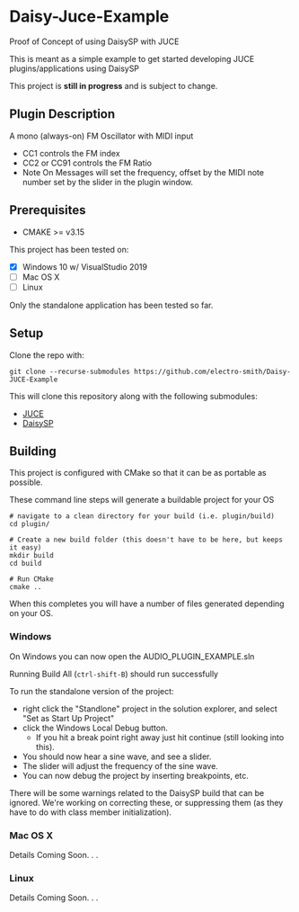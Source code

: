 # Daisy-Juce-Example

Proof of Concept of using DaisySP with JUCE

This is meant as a simple example to get started developing JUCE plugins/applications using DaisySP

This project is **still in progress** and is subject to change.

## Plugin Description 

A mono (always-on) FM Oscillator with MIDI input

* CC1 controls the FM index
* CC2 or CC91 controls the FM Ratio
* Note On Messages will set the frequency, offset by the MIDI note number set by the slider in the plugin window.

## Prerequisites

* CMAKE >= v3.15

This project has been tested on:

* [x] Windows 10 w/ VisualStudio 2019
* [ ] Mac OS X
* [ ] Linux

Only the standalone application has been tested so far.

## Setup

Clone the repo with:

```
git clone --recurse-submodules https://github.com/electro-smith/Daisy-JUCE-Example
```

This will clone this repository along with the following submodules:

* [JUCE](https://github.com/juce-framework/JUCE)
* [DaisySP](https://github.com/electro-smith/DaisySP)

## Building

This project is configured with CMake so that it can be as portable as possible.

These command line steps will generate a buildable project for your OS

```
# navigate to a clean directory for your build (i.e. plugin/build)
cd plugin/

# Create a new build folder (this doesn't have to be here, but keeps it easy)
mkdir build
cd build

# Run CMake
cmake ..
```

When this completes you will have a number of files generated depending on your OS.

### Windows

On Windows you can now open the AUDIO_PLUGIN_EXAMPLE.sln

Running Build All (`ctrl-shift-B`) should run successfully

To run the standalone version of the project:

* right click the "Standlone" project in the solution explorer, and select "Set as Start Up Project"
* click the Windows Local Debug button.
  * If you hit a break point right away just hit continue (still looking into this).
* You should now hear a sine wave, and see a slider. 
* The slider will adjust the frequency of the sine wave.
* You can now debug the project by inserting breakpoints, etc.

There will be some warnings related to the DaisySP build that can be ignored. We're working on correcting these, or suppressing them (as they have to do with class member initialization).

### Mac OS X

Details Coming Soon. . .

### Linux

Details Coming Soon. . .

